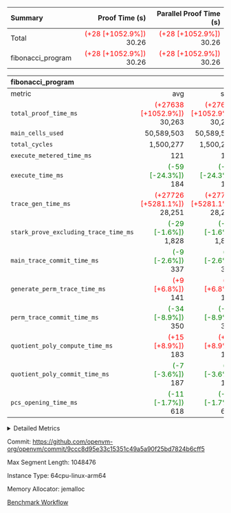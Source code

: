 | Summary | Proof Time (s) | Parallel Proof Time (s) |
|:---|---:|---:|
| Total | <span style='color: red'>(+28 [+1052.9%])</span> 30.26 | <span style='color: red'>(+28 [+1052.9%])</span> 30.26 |
| fibonacci_program | <span style='color: red'>(+28 [+1052.9%])</span> 30.26 | <span style='color: red'>(+28 [+1052.9%])</span> 30.26 |


| fibonacci_program |||||
|:---|---:|---:|---:|---:|
|metric|avg|sum|max|min|
| `total_proof_time_ms ` | <span style='color: red'>(+27638 [+1052.9%])</span> 30,263 | <span style='color: red'>(+27638 [+1052.9%])</span> 30,263 | <span style='color: red'>(+27638 [+1052.9%])</span> 30,263 | <span style='color: red'>(+27638 [+1052.9%])</span> 30,263 |
| `main_cells_used     ` |  50,589,503 |  50,589,503 |  50,589,503 |  50,589,503 |
| `total_cycles        ` |  1,500,277 |  1,500,277 |  1,500,277 |  1,500,277 |
| `execute_metered_time_ms` |  121 |  121 |  121 |  121 |
| `execute_time_ms     ` | <span style='color: green'>(-59 [-24.3%])</span> 184 | <span style='color: green'>(-59 [-24.3%])</span> 184 | <span style='color: green'>(-59 [-24.3%])</span> 184 | <span style='color: green'>(-59 [-24.3%])</span> 184 |
| `trace_gen_time_ms   ` | <span style='color: red'>(+27726 [+5281.1%])</span> 28,251 | <span style='color: red'>(+27726 [+5281.1%])</span> 28,251 | <span style='color: red'>(+27726 [+5281.1%])</span> 28,251 | <span style='color: red'>(+27726 [+5281.1%])</span> 28,251 |
| `stark_prove_excluding_trace_time_ms` | <span style='color: green'>(-29 [-1.6%])</span> 1,828 | <span style='color: green'>(-29 [-1.6%])</span> 1,828 | <span style='color: green'>(-29 [-1.6%])</span> 1,828 | <span style='color: green'>(-29 [-1.6%])</span> 1,828 |
| `main_trace_commit_time_ms` | <span style='color: green'>(-9 [-2.6%])</span> 337 | <span style='color: green'>(-9 [-2.6%])</span> 337 | <span style='color: green'>(-9 [-2.6%])</span> 337 | <span style='color: green'>(-9 [-2.6%])</span> 337 |
| `generate_perm_trace_time_ms` | <span style='color: red'>(+9 [+6.8%])</span> 141 | <span style='color: red'>(+9 [+6.8%])</span> 141 | <span style='color: red'>(+9 [+6.8%])</span> 141 | <span style='color: red'>(+9 [+6.8%])</span> 141 |
| `perm_trace_commit_time_ms` | <span style='color: green'>(-34 [-8.9%])</span> 350 | <span style='color: green'>(-34 [-8.9%])</span> 350 | <span style='color: green'>(-34 [-8.9%])</span> 350 | <span style='color: green'>(-34 [-8.9%])</span> 350 |
| `quotient_poly_compute_time_ms` | <span style='color: red'>(+15 [+8.9%])</span> 183 | <span style='color: red'>(+15 [+8.9%])</span> 183 | <span style='color: red'>(+15 [+8.9%])</span> 183 | <span style='color: red'>(+15 [+8.9%])</span> 183 |
| `quotient_poly_commit_time_ms` | <span style='color: green'>(-7 [-3.6%])</span> 187 | <span style='color: green'>(-7 [-3.6%])</span> 187 | <span style='color: green'>(-7 [-3.6%])</span> 187 | <span style='color: green'>(-7 [-3.6%])</span> 187 |
| `pcs_opening_time_ms ` | <span style='color: green'>(-11 [-1.7%])</span> 618 | <span style='color: green'>(-11 [-1.7%])</span> 618 | <span style='color: green'>(-11 [-1.7%])</span> 618 | <span style='color: green'>(-11 [-1.7%])</span> 618 |



<details>
<summary>Detailed Metrics</summary>

| group | num_segments | keygen_time_ms | fri.log_blowup | execute_metered_time_ms | commit_exe_time_ms |
| --- | --- | --- | --- | --- | --- |
| fibonacci_program | 1 | 241 | 1 | 121 | 4 | 

| group | air_name | quotient_deg | interactions | constraints |
| --- | --- | --- | --- | --- |
| fibonacci_program | AccessAdapterAir<16> | 2 | 5 | 12 | 
| fibonacci_program | AccessAdapterAir<2> | 2 | 5 | 12 | 
| fibonacci_program | AccessAdapterAir<32> | 2 | 5 | 12 | 
| fibonacci_program | AccessAdapterAir<4> | 2 | 5 | 12 | 
| fibonacci_program | AccessAdapterAir<8> | 2 | 5 | 12 | 
| fibonacci_program | BitwiseOperationLookupAir<8> | 2 | 2 | 4 | 
| fibonacci_program | MemoryMerkleAir<8> | 2 | 4 | 39 | 
| fibonacci_program | PersistentBoundaryAir<8> | 2 | 3 | 7 | 
| fibonacci_program | PhantomAir | 2 | 3 | 5 | 
| fibonacci_program | Poseidon2PeripheryAir<BabyBearParameters>, 1> | 2 | 1 | 286 | 
| fibonacci_program | ProgramAir | 1 | 1 | 4 | 
| fibonacci_program | RangeTupleCheckerAir<2> | 1 | 1 | 4 | 
| fibonacci_program | Rv32HintStoreAir | 2 | 18 | 28 | 
| fibonacci_program | VariableRangeCheckerAir | 1 | 1 | 4 | 
| fibonacci_program | VmAirWrapper<Rv32BaseAluAdapterAir, BaseAluCoreAir<4, 8> | 2 | 20 | 37 | 
| fibonacci_program | VmAirWrapper<Rv32BaseAluAdapterAir, LessThanCoreAir<4, 8> | 2 | 18 | 40 | 
| fibonacci_program | VmAirWrapper<Rv32BaseAluAdapterAir, ShiftCoreAir<4, 8> | 2 | 24 | 91 | 
| fibonacci_program | VmAirWrapper<Rv32BranchAdapterAir, BranchEqualCoreAir<4> | 2 | 11 | 20 | 
| fibonacci_program | VmAirWrapper<Rv32BranchAdapterAir, BranchLessThanCoreAir<4, 8> | 2 | 13 | 35 | 
| fibonacci_program | VmAirWrapper<Rv32CondRdWriteAdapterAir, Rv32JalLuiCoreAir> | 2 | 10 | 18 | 
| fibonacci_program | VmAirWrapper<Rv32JalrAdapterAir, Rv32JalrCoreAir> | 2 | 16 | 20 | 
| fibonacci_program | VmAirWrapper<Rv32LoadStoreAdapterAir, LoadSignExtendCoreAir<4, 8> | 2 | 18 | 33 | 
| fibonacci_program | VmAirWrapper<Rv32LoadStoreAdapterAir, LoadStoreCoreAir<4> | 2 | 17 | 40 | 
| fibonacci_program | VmAirWrapper<Rv32MultAdapterAir, DivRemCoreAir<4, 8> | 2 | 25 | 84 | 
| fibonacci_program | VmAirWrapper<Rv32MultAdapterAir, MulHCoreAir<4, 8> | 2 | 24 | 31 | 
| fibonacci_program | VmAirWrapper<Rv32MultAdapterAir, MultiplicationCoreAir<4, 8> | 2 | 19 | 19 | 
| fibonacci_program | VmAirWrapper<Rv32RdWriteAdapterAir, Rv32AuipcCoreAir> | 2 | 12 | 14 | 
| fibonacci_program | VmConnectorAir | 2 | 5 | 11 | 

| group | air_name | segment | rows | prep_cols | perm_cols | main_cols | cells |
| --- | --- | --- | --- | --- | --- | --- | --- |
| fibonacci_program | AccessAdapterAir<8> | 0 | 128 |  | 16 | 17 | 4,224 | 
| fibonacci_program | BitwiseOperationLookupAir<8> | 0 | 65,536 | 3 | 8 | 2 | 655,360 | 
| fibonacci_program | MemoryMerkleAir<8> | 0 | 512 |  | 16 | 32 | 24,576 | 
| fibonacci_program | PersistentBoundaryAir<8> | 0 | 128 |  | 12 | 20 | 4,096 | 
| fibonacci_program | PhantomAir | 0 | 1 |  | 12 | 6 | 18 | 
| fibonacci_program | Poseidon2PeripheryAir<BabyBearParameters>, 1> | 0 | 256 |  | 8 | 300 | 78,848 | 
| fibonacci_program | ProgramAir | 0 | 8,192 |  | 8 | 10 | 147,456 | 
| fibonacci_program | RangeTupleCheckerAir<2> | 0 | 524,288 | 2 | 8 | 1 | 4,718,592 | 
| fibonacci_program | Rv32HintStoreAir | 0 | 4 |  | 44 | 32 | 304 | 
| fibonacci_program | VariableRangeCheckerAir | 0 | 262,144 | 2 | 8 | 1 | 2,359,296 | 
| fibonacci_program | VmAirWrapper<Rv32BaseAluAdapterAir, BaseAluCoreAir<4, 8> | 0 | 1,048,576 |  | 52 | 36 | 92,274,688 | 
| fibonacci_program | VmAirWrapper<Rv32BaseAluAdapterAir, LessThanCoreAir<4, 8> | 0 | 524,288 |  | 40 | 37 | 40,370,176 | 
| fibonacci_program | VmAirWrapper<Rv32BranchAdapterAir, BranchEqualCoreAir<4> | 0 | 262,144 |  | 28 | 26 | 14,155,776 | 
| fibonacci_program | VmAirWrapper<Rv32BranchAdapterAir, BranchLessThanCoreAir<4, 8> | 0 | 8 |  | 32 | 32 | 512 | 
| fibonacci_program | VmAirWrapper<Rv32CondRdWriteAdapterAir, Rv32JalLuiCoreAir> | 0 | 131,072 |  | 28 | 18 | 6,029,312 | 
| fibonacci_program | VmAirWrapper<Rv32JalrAdapterAir, Rv32JalrCoreAir> | 0 | 32 |  | 36 | 28 | 2,048 | 
| fibonacci_program | VmAirWrapper<Rv32LoadStoreAdapterAir, LoadStoreCoreAir<4> | 0 | 128 |  | 52 | 41 | 11,904 | 
| fibonacci_program | VmAirWrapper<Rv32RdWriteAdapterAir, Rv32AuipcCoreAir> | 0 | 16 |  | 28 | 20 | 768 | 
| fibonacci_program | VmConnectorAir | 0 | 2 | 1 | 16 | 5 | 42 | 

| group | segment | trace_gen_time_ms | total_proof_time_ms | total_cycles | total_cells | stark_prove_excluding_trace_time_ms | quotient_poly_compute_time_ms | quotient_poly_commit_time_ms | perm_trace_commit_time_ms | pcs_opening_time_ms | main_trace_commit_time_ms | main_cells_used | generate_perm_trace_time_ms | execute_time_ms |
| --- | --- | --- | --- | --- | --- | --- | --- | --- | --- | --- | --- | --- | --- | --- |
| fibonacci_program | 0 | 28,251 | 30,263 | 1,500,277 | 160,837,996 | 1,828 | 183 | 187 | 350 | 618 | 337 | 50,589,503 | 141 | 184 | 

| group | segment | trace_height_constraint | weighted_sum | threshold |
| --- | --- | --- | --- | --- |
| fibonacci_program | 0 | 0 | 3,932,542 | 2,013,265,921 | 
| fibonacci_program | 0 | 1 | 10,749,400 | 2,013,265,921 | 
| fibonacci_program | 0 | 2 | 1,966,271 | 2,013,265,921 | 
| fibonacci_program | 0 | 3 | 10,749,532 | 2,013,265,921 | 
| fibonacci_program | 0 | 4 | 1,664 | 2,013,265,921 | 
| fibonacci_program | 0 | 5 | 640 | 2,013,265,921 | 
| fibonacci_program | 0 | 6 | 7,209,100 | 2,013,265,921 | 
| fibonacci_program | 0 | 7 |  | 2,013,265,921 | 
| fibonacci_program | 0 | 8 | 35,535,101 | 2,013,265,921 | 

</details>


Commit: https://github.com/openvm-org/openvm/commit/9ccc8d95e33c15351c49a5a90f25bd7824b6cff5

Max Segment Length: 1048476

Instance Type: 64cpu-linux-arm64

Memory Allocator: jemalloc

[Benchmark Workflow](https://github.com/openvm-org/openvm/actions/runs/15689236372)
